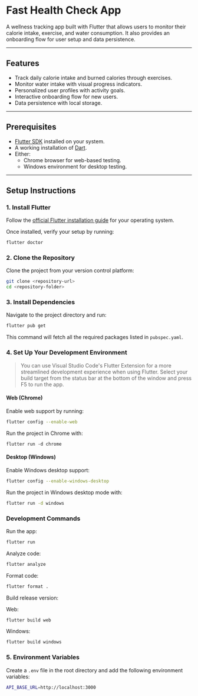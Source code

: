 # Fast Health Check App

A wellness tracking app built with Flutter that allows users to monitor their calorie intake, exercise, and water consumption. It also provides an onboarding flow for user setup and data persistence.

---

## Features

- Track daily calorie intake and burned calories through exercises.
- Monitor water intake with visual progress indicators.
- Personalized user profiles with activity goals.
- Interactive onboarding flow for new users.
- Data persistence with local storage.

---

## Prerequisites

- [Flutter SDK](https://flutter.dev/docs/get-started/install) installed on your system.
- A working installation of [Dart](https://dart.dev/get-dart).
- Either:
  - Chrome browser for web-based testing.
  - Windows environment for desktop testing.

---

## Setup Instructions

### 1. Install Flutter

Follow the [official Flutter installation guide](https://flutter.dev/docs/get-started/install) for your operating system.

Once installed, verify your setup by running:

```bash
flutter doctor
```

### 2. Clone the Repository

Clone the project from your version control platform:

```bash
git clone <repository-url>
cd <repository-folder>
```

### 3. Install Dependencies

Navigate to the project directory and run:

```bash
flutter pub get
```

This command will fetch all the required packages listed in `pubspec.yaml`.

### 4. Set Up Your Development Environment

> You can use Visual Studio Code's Flutter Extension for a more streamlined development experience when using Flutter. Select your build target from the status bar at the bottom of the window and press F5 to run the app.

#### Web (Chrome)

Enable web support by running:

```bash
flutter config --enable-web
```

Run the project in Chrome with:

    flutter run -d chrome

#### Desktop (Windows)

Enable Windows desktop support:

```bash
flutter config --enable-windows-desktop
```

Run the project in Windows desktop mode with:

```bash
flutter run -d windows
```

### Development Commands

Run the app:

```bash
flutter run
```

Analyze code:

```bash
flutter analyze
```

Format code:

```bash
flutter format .
```

Build release version:

Web:

```bash
flutter build web
```

Windows:

```bash
flutter build windows
```

### 5. Environment Variables

Create a `.env` file in the root directory and add the following environment variables:

```bash
API_BASE_URL=http://localhost:3000
```
